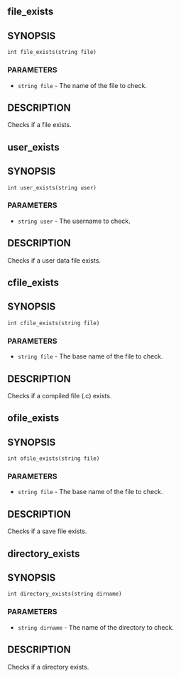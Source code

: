 ## file_exists

## SYNOPSIS

    int file_exists(string file)

### PARAMETERS

* `string file` - The name of the file to check.

## DESCRIPTION

Checks if a file exists.

## user_exists

## SYNOPSIS

    int user_exists(string user)

### PARAMETERS

* `string user` - The username to check.

## DESCRIPTION

Checks if a user data file exists.

## cfile_exists

## SYNOPSIS

    int cfile_exists(string file)

### PARAMETERS

* `string file` - The base name of the file to check.

## DESCRIPTION

Checks if a compiled file (.c) exists.

## ofile_exists

## SYNOPSIS

    int ofile_exists(string file)

### PARAMETERS

* `string file` - The base name of the file to check.

## DESCRIPTION

Checks if a save file exists.

## directory_exists

## SYNOPSIS

    int directory_exists(string dirname)

### PARAMETERS

* `string dirname` - The name of the directory to check.

## DESCRIPTION

Checks if a directory exists.

